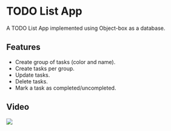 # TODO List App

A TODO List App implemented using Object-box as a database.

## Features

- Create group of tasks (color and name).
- Create tasks per group.
- Update tasks.
- Delete tasks.
- Mark a task as completed/uncompleted.

## Video

[![](http://img.youtube.com/vi/osUq6B92-BY/0.jpg)](http://www.youtube.com/watch?v=osUq6B92-BY )

